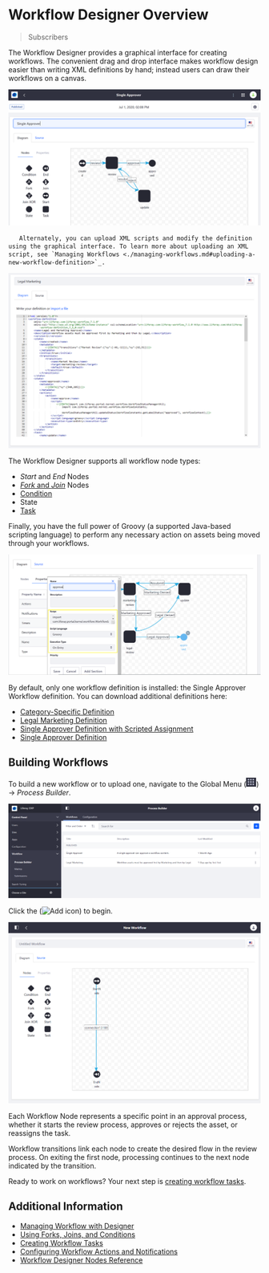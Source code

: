 # Workflow Designer Overview

> Subscribers

The Workflow Designer provides a graphical interface for creating workflows. The convenient drag and drop interface makes workflow design easier than writing XML definitions by hand; instead users can draw their workflows on a canvas.

![You can drag and drop nodes on the Canvas.](./workflow-designer-overview/images/04.png)

```tip::
   Alternately, you can upload XML scripts and modify the definition using the graphical interface. To learn more about uploading an XML script, see `Managing Workflows <./managing-workflows.md#uploading-a-new-workflow-definition>`_.
```

![Use the Source tab to upload an XML file.](./workflow-designer-overview/images/03.png)

The Workflow Designer supports all workflow node types:

* _Start_ and _End_ Nodes
* [_Fork_ and _Join_](./workflow-designer/using-forks-joins-and-conditions.md) Nodes
* [Condition](./workflow-designer/using-forks-joins-and-conditions.md)
* State
* [Task](./workflow-designer/creating-workflow-tasks.md)

Finally, you have the full power of Groovy (a supported Java-based scripting language) to perform any necessary action on assets being moved through your workflows.

![Users can add a Groovy script to their workflow nodes.](./workflow-designer-overview/images/05.png)

By default, only one workflow definition is installed: the Single Approver Workflow definition. You can download additional definitions here:

* [Category-Specific Definition](./workflow-designer-overview/category-specific-definition.xml)
* [Legal Marketing Definition](./workflow-designer-overview/legal-marketing-definition.xml)
* [Single Approver Definition with Scripted Assignment](./workflow-designer-overview/single-approver-definition-scripted-assignment.xml)
* [Single Approver Definition](./workflow-designer-overview/single-approver-definition.xml)

## Building Workflows

To build a new workflow or to upload one, navigate to the Global Menu (![Global Menu](../../../images/icon-applications-menu.png)) &rarr; _Process Builder_.

![Navigate to the Process Builder to manage workflows.](./workflow-designer-overview/images/01.png)

Click the (![Add icon](../../../images/icon-add.png)) to begin.

![Use the intuitive drag and drop to build a workflow.](./workflow-designer-overview/images/02.png)

Each Workflow Node represents a specific point in an approval process, whether it starts the review process, approves or rejects the asset, or reassigns the task.

Workflow transitions link each node to create the desired flow in the review process. On exiting the first node, processing continues to the next node indicated by the transition.

Ready to work on workflows? Your next step is [creating workflow tasks](./workflow-designer/creating-workflow-tasks.md). 

## Additional Information

* [Managing Workflow with Designer](./workflow-designer/managing-workflow-with-designer.md)
* [Using Forks, Joins, and Conditions](./workflow-designer/using-forks-joins-and-conditions.md)
* [Creating Workflow Tasks](./workflow-designer/creating-workflow-tasks.md)
* [Configuring Workflow Actions and Notifications](./workflow-designer/configuring-workflow-actions-and-notifications.md)
* [Workflow Designer Nodes Reference](./workflow-designer/workflow-designer-nodes-reference.md)
